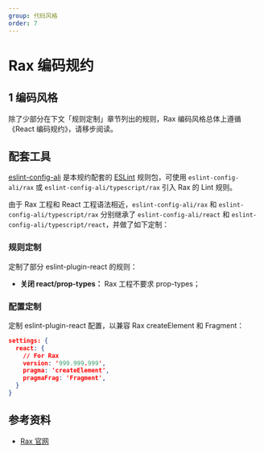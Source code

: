 ```yaml
---
group: 代码风格
order: 7
---
```


# Rax 编码规约

## 1 编码风格

除了少部分在下文「规则定制」章节列出的规则，Rax 编码风格总体上遵循《React 编码规约》，请移步阅读。

## 配套工具

[eslint-config-ali](https://www.npmjs.com/package/eslint-config-ali) 是本规约配套的 [ESLint](http://eslint.org/) 规则包，可使用 `eslint-config-ali/rax` 或 `eslint-config-ali/typescript/rax` 引入 Rax 的 Lint 规则。

由于 Rax 工程和 React 工程语法相近，`eslint-config-ali/rax` 和 `eslint-config-ali/typescript/rax` 分别继承了 `eslint-config-ali/react` 和 `eslint-config-ali/typescript/react`，并做了如下定制：

### 规则定制

定制了部分 eslint-plugin-react 的规则：

- **关闭 react/prop-types：** Rax 工程不要求 prop-types；

### 配置定制

定制 eslint-plugin-react 配置，以兼容 Rax createElement 和 Fragment：

```json
settings: {
  react: {
    // For Rax
    version: '999.999.999',
    pragma: 'createElement',
    pragmaFrag: 'Fragment',
  }
}
```

## 参考资料

- [Rax 官网](https://rax.js.org/)
